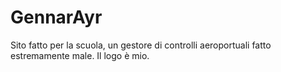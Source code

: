# GennarAyr

Sito fatto per la scuola, un gestore di controlli aeroportuali fatto estremamente male.
Il logo è mio.
